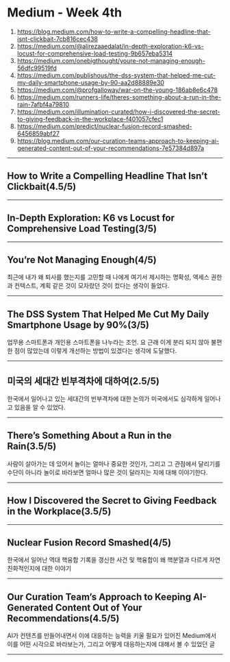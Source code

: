 # Medium - Week 4th

1. <https://blog.medium.com/how-to-write-a-compelling-headline-that-isnt-clickbait-7cb816cec438>
2. <https://medium.com/@alirezaaedalat/in-depth-exploration-k6-vs-locust-for-comprehensive-load-testing-9b657eba5314>
3. <https://medium.com/onebigthought/youre-not-managing-enough-56dfc99519fd>
4. <https://medium.com/publishous/the-dss-system-that-helped-me-cut-my-daily-smartphone-usage-by-90-aa2d88889e30>
5. <https://medium.com/@profgalloway/war-on-the-young-186ab8e6c478>
6. <https://medium.com/runners-life/theres-something-about-a-run-in-the-rain-7afbf4a79810>
7. <https://medium.com/illumination-curated/how-i-discovered-the-secret-to-giving-feedback-in-the-workplace-f401057cfec1>
8. <https://medium.com/predict/nuclear-fusion-record-smashed-6456859abf27>
9. <https://blog.medium.com/our-curation-teams-approach-to-keeping-ai-generated-content-out-of-your-recommendations-7e57384d897a>

---

## How to Write a Compelling Headline That Isn’t Clickbait(4.5/5)

---

## In-Depth Exploration: K6 vs Locust for Comprehensive Load Testing(3/5)

---

## You’re Not Managing Enough(4/5)

최근에 내가 왜 퇴사를 했는지를 고민할 때 나에게 여기서 제시하는 명확성, 액세스 권한과 컨텍스트, 계획 같은 것이 모자랐던 것이 컸다는 생각이 들었다.

---

## The DSS System That Helped Me Cut My Daily Smartphone Usage by 90%(3/5)

업무용 스마트폰과 개인용 스마트폰을 나누라는 조언. 요 근래 이게 분리 되지 않아 불편한 점이 많았는데 이렇게 개선하는 방법이 있겠다는 생각에 도달했다.

---

## 미국의 세대간 빈부격차에 대하여(2.5/5)

한국에서 일어나고 있는 세대간의 빈부격차에 대한 논의가 미국에서도 심각하게 일어나고 있음을 알 수 있었다.

---

## There’s Something About a Run in the Rain(3.5/5)

사람이 살아가는 데 있어서 놀이는 얼마나 중요한 것인가, 그리고 그 관점에서 달리기를 수단이 아니라 놀이로 바라보면 얼마나 많은 것이 달라지는 지에 대해 이야기한다.

---

## How I Discovered the Secret to Giving Feedback in the Workplace(3.5/5)

---

## Nuclear Fusion Record Smashed(4/5)

한국에서 일어난 역대 핵융합 기록을 갱신한 사건 및 핵융합이 왜 핵분열과 다르게 자연친화적인지에 대한 이야기

---

## Our Curation Team’s Approach to Keeping AI-Generated Content Out of Your Recommendations(4.5/5)

AI가 컨텐츠를 만들어내면서 이에 대응하는 능력을 키울 필요가 있어진 Medium에서 이를 어떤 시각으로 바라보는가, 그리고 어떻게 대응하는지에 대해서 볼 수 있었던 글

---
